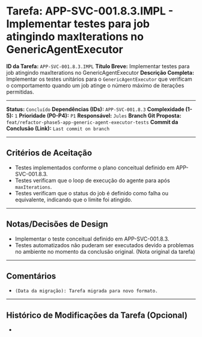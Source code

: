 # Tarefa: APP-SVC-001.8.3.IMPL - Implementar testes para job atingindo maxIterations no GenericAgentExecutor

**ID da Tarefa:** `APP-SVC-001.8.3.IMPL`
**Título Breve:** Implementar testes para job atingindo maxIterations no GenericAgentExecutor
**Descrição Completa:**
Implementar os testes unitários para o `GenericAgentExecutor` que verificam o comportamento quando um job atinge o número máximo de iterações permitidas.

---

**Status:** `Concluído`
**Dependências (IDs):** `APP-SVC-001.8.3`
**Complexidade (1-5):** `1`
**Prioridade (P0-P4):** `P1`
**Responsável:** `Jules`
**Branch Git Proposta:** `feat/refactor-phase5-app-generic-agent-executor-tests`
**Commit da Conclusão (Link):** `Last commit on branch`

---

## Critérios de Aceitação
- Testes implementados conforme o plano conceitual definido em APP-SVC-001.8.3.
- Testes verificam que o loop de execução do agente para após `maxIterations`.
- Testes verificam que o status do job é definido como falha ou equivalente, indicando que o limite foi atingido.

---

## Notas/Decisões de Design
- Implementar o teste conceitual definido em APP-SVC-001.8.3.
- Testes automatizados não puderam ser executados devido a problemas no ambiente no momento da conclusão original. (Nota original da tarefa)

---

## Comentários
- `(Data da migração): Tarefa migrada para novo formato.`

---

## Histórico de Modificações da Tarefa (Opcional)
-
